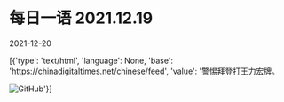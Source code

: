 # 每日一语 2021.12.19

2021-12-20

[{'type': 'text/html', 'language': None, 'base': 'https://chinadigitaltimes.net/chinese/feed', 'value': '警惕拜登打王力宏牌。

![GitHub](https://chinadigitaltimes.net/chinese/files/2021/12/12.19.jpg)'}]